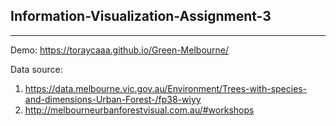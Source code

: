 ## Information-Visualization-Assignment-3

***

Demo: https://toraycaaa.github.io/Green-Melbourne/

Data source: 

1. https://data.melbourne.vic.gov.au/Environment/Trees-with-species-and-dimensions-Urban-Forest-/fp38-wiyy
2. http://melbourneurbanforestvisual.com.au/#workshops

